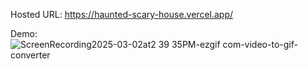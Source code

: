 Hosted URL: https://haunted-scary-house.vercel.app/

Demo: ![ScreenRecording2025-03-02at2 39 35PM-ezgif com-video-to-gif-converter](https://github.com/user-attachments/assets/c85541e4-c6ad-4076-9819-3204bb08e548)
